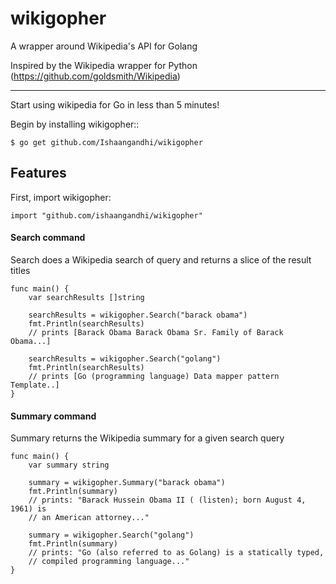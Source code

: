 # wikigopher
A wrapper around Wikipedia's API for Golang

Inspired by the Wikipedia wrapper for Python (https://github.com/goldsmith/Wikipedia)

**********

Start using wikipedia for Go in less than 5 minutes!

Begin by installing wikigopher::

	$ go get github.com/Ishaangandhi/wikigopher

## Features
First, import wikigopher:

	import "github.com/ishaangandhi/wikigopher"

#### Search command
Search does a Wikipedia search of query and returns a slice of the result titles

	func main() {
		var searchResults []string

		searchResults = wikigopher.Search("barack obama")
		fmt.Println(searchResults)
		// prints [Barack Obama Barack Obama Sr. Family of Barack Obama...]

		searchResults = wikigopher.Search("golang")
		fmt.Println(searchResults)
		// prints [Go (programming language) Data mapper pattern Template..]
	}

#### Summary command
Summary returns the Wikipedia summary for a given search query

	func main() {
		var summary string

		summary = wikigopher.Summary("barack obama")
		fmt.Println(summary)
		// prints: "Barack Hussein Obama II ( (listen); born August 4, 1961) is
		// an American attorney..."

		summary = wikigopher.Search("golang")
		fmt.Println(summary)
		// prints: "Go (also referred to as Golang) is a statically typed,
		// compiled programming language..."
	}
